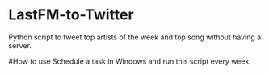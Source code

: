 # LastFM-to-Twitter
Python script to tweet top artists of the week and top song without having a server.

#How to use
Schedule a task in Windows and run this script every week.
